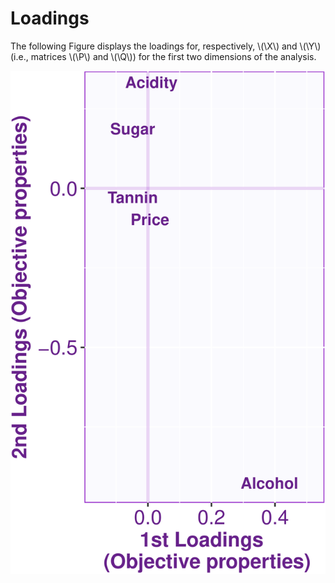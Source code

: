 # Loadings

The following Figure displays
the loadings  for, respectively, \\(\X\\) and \\(\Y\\) 
(i.e., matrices \\(\P\\) and \\(\Q\\)) for the first two dimensions
of the analysis. 

![Loadings](figures/loadings-1.png)
